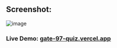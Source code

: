 ## Screenshot:

![image](https://github.com/SeyaPrakash/Gate_97_Quiz/assets/127505745/18dba6d1-202b-41fd-ba5d-7edf97df417b)

### Live Demo: [gate-97-quiz.vercel.app](https://gate-97-quiz.vercel.app/)
